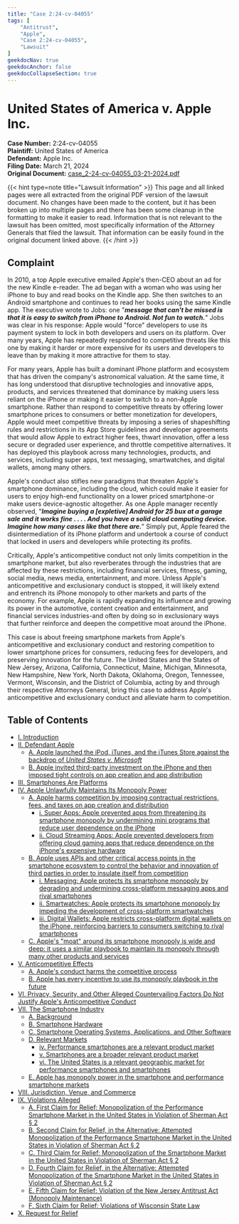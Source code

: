 ```yaml
---
title: "Case 2:24-cv-04055"
tags: [
    "Antitrust",
    "Apple",
    "Case 2:24-cv-04055",
    "Lawsuit"
]
geekdocNav: true
geekdocAnchor: false
geekdocCollapseSection: true
---
```


# United States of America v. Apple Inc. #

**Case Number:** 2:24-cv-04055  
**Plaintiff:** United States of America  
**Defendant:** Apple Inc.  
**Filing Date:** March 21, 2024  
**Original Document:** [case_2-24-cv-04055_03-21-2024.pdf](/docs/apple/lawsuits/2-24-cv-04055/case_2-24-cv-04055_03-21-2024.pdf)

{{< hint type=note title="Lawsuit Information" >}}
This page and all linked pages were all extracted from the original PDF version of the lawsuit document. No changes have been made to the content, but it has been broken up into multiple pages and there has been some cleanup in the formatting to make it easier to read. Information that is not relevant to the lawsuit has been omitted, most specifically information of the Attorney Generals that filed the lawsuit. That information can be easily found in the original document linked above.
{{< /hint >}}

## Complaint ##

In 2010, a top Apple executive emailed Apple's then-CEO about an ad for the new Kindle e-reader. The ad began with a woman who was using her iPhone to buy and read books on the Kindle app. She then switches to an Android smartphone and continues to read her books using the same Kindle app. The executive wrote to Jobs: one "***message that can't be missed is that it is easy to switch from iPhone to Android. Not fun to watch.***" Jobs was clear in his response: Apple would "force" developers to use its payment system to lock in both developers and users on its platform. Over many years, Apple has repeatedly responded to competitive threats like this one by making it harder or more expensive for its users and developers to leave than by making it more attractive for them to stay.

For many years, Apple has built a dominant iPhone platform and ecosystem that has driven the company's astronomical valuation. At the same time, it has long understood that disruptive technologies and innovative apps, products, and services threatened that dominance by making users less reliant on the iPhone or making it easier to switch to a non-Apple smartphone. Rather than respond to competitive threats by offering lower smartphone prices to consumers or better monetization for developers, Apple would meet competitive threats by imposing a series of shapeshifting rules and restrictions in its App Store guidelines and developer agreements that would allow Apple to extract higher fees, thwart innovation, offer a less secure or degraded user experience, and throttle competitive alternatives. It has deployed this playbook across many technologies, products, and services, including super apps, text messaging, smartwatches, and digital wallets, among many others.

Apple's conduct also stifles new paradigms that threaten Apple's smartphone dominance, including the cloud, which could make it easier for users to enjoy high-end functionality on a lower priced smartphone-or make users device-agnostic altogether. As one Apple manager recently observed, "***Imagine buying a [expletive] Android for 25 bux at a garage sale and it works fine . . . . And you have a solid cloud computing device. Imagine how many cases like that there are.***" Simply put, Apple feared the disintermediation of its iPhone platform and undertook a course of conduct that locked in users and developers while protecting its profits.

Critically, Apple's anticompetitive conduct not only limits competition in the smartphone market, but also reverberates through the industries that are affected by these restrictions, including financial services, fitness, gaming, social media, news media, entertainment, and more. Unless Apple's anticompetitive and exclusionary conduct is stopped, it will likely extend and entrench its iPhone monopoly to other markets and parts of the economy. For example, Apple is rapidly expanding its influence and growing its power in the automotive, content creation and entertainment, and financial services industries-and often by doing so in exclusionary ways that further reinforce and deepen the competitive moat around the iPhone.

This case is about freeing smartphone markets from Apple's anticompetitive and exclusionary conduct and restoring competition to lower smartphone prices for consumers, reducing fees for developers, and preserving innovation for the future. The United States and the States of New Jersey, Arizona, California, Connecticut, Maine, Michigan, Minnesota, New Hampshire, New York, North Dakota, Oklahoma, Oregon, Tennessee, Vermont, Wisconsin, and the District of Columbia, acting by and through their respective Attorneys General, bring this case to address Apple's anticompetitive and exclusionary conduct and alleviate harm to competition.

## Table of Contents ##

* [I. Introduction](/apple/lawsuits/2-24-cv-04055/part-01/)
* [II. Defendant Apple](/apple/lawsuits/2-24-cv-04055/part-02/)
    * [A. Apple launched the iPod, iTunes, and the iTunes Store against the backdrop of *United States v. Microsoft*](/apple/lawsuits/2-24-cv-04055/part-02/#a-apple-launched-the-ipod-itunes-and-the-itunes-store-against-the-backdrop-of-united-states-v-microsoft)
    * [B. Apple invited third-party investment on the iPhone and then imposed tight controls on app creation and app distribution](/apple/lawsuits/2-24-cv-04055/part-02/#b-apple-invited-third-party-investment-on-the-iphone-and-then-imposed-tight-controls-on-app-creation-and-app-distribution)
* [III. Smartphones Are Platforms](/apple/lawsuits/2-24-cv-04055/part-03/)
* [IV. Apple Unlawfully Maintains Its Monopoly Power](/apple/lawsuits/2-24-cv-04055/part-04/)
    * [A. Apple harms competition by imposing contractual restrictions, fees, and taxes on app creation and distribution](/apple/lawsuits/2-24-cv-04055/part-04/#a-apple-harms-competition-by-imposing-contractual-restrictions-fees-and-taxes-on-app-creation-and-distribution)
        * [i. Super Apps: Apple prevented apps from threatening its smartphone monopoly by undermining mini programs that reduce user dependence on the iPhone](/apple/lawsuits/2-24-cv-04055/part-04/#i-super-apps-apple-prevented-apps-from-threatening-its-smartphone-monopoly-by-undermining-mini-programs-that-reduce-user-dependence-on-the-iphone)
        * [ii. Cloud Streaming Apps: Apple prevented developers from offering cloud gaming apps that reduce dependence on the iPhone's expensive hardware](/apple/lawsuits/2-24-cv-04055/part-04/#ii-cloud-streaming-apps-apple-prevented-developers-from-offering-cloud-gaming-apps-that-reduce-dependence-on-the-iphones-expensive-hardware)
    * [B. Apple uses APIs and other critical access points in the smartphone ecosystem to control the behavior and innovation of third parties in order to insulate itself from competition](/apple/lawsuits/2-24-cv-04055/part-04/#b-apple-uses-apis-and-other-critical-access-points-in-the-smartphone-ecosystem-to-control-the-behavior-and-innovation-of-third-parties-in-order-to-insulate-itself-from-competition)
        * [i. Messaging: Apple protects its smartphone monopoly by degrading and undermining cross-platform messaging apps and rival smartphones](/apple/lawsuits/2-24-cv-04055/part-04/#i-messaging-apple-protects-its-smartphone-monopoly-by-degrading-and-undermining-cross-platform-messaging-apps-and-rival-smartphones)
        * [ii. Smartwatches: Apple protects its smartphone monopoly by impeding the development of cross-platform smartwatches](/apple/lawsuits/2-24-cv-04055/part-04/#ii-smartwatches-apple-protects-its-smartphone-monopoly-by-impeding-the-development-of-cross-platform-smartwatches)
        * [iii. Digital Wallets: Apple restricts cross-platform digital wallets on the iPhone, reinforcing barriers to consumers switching to rival smartphones](/apple/lawsuits/2-24-cv-04055/part-04/#iii-digital-wallets-apple-restricts-cross-platform-digital-wallets-on-the-iphone-reinforcing-barriers-to-consumers-switching-to-rival-smartphones)
    * [C. Apple's "moat" around its smartphone monopoly is wide and deep: it uses a similar playbook to maintain its monopoly through many other products and services](/apple/lawsuits/2-24-cv-04055/part-04/#c-apples-moat-around-its-smartphone-monopoly-is-wide-and-deep-it-uses-a-similar-playbook-to-maintain-its-monopoly-through-many-other-products-and-services)
* [V. Anticompetitive Effects](/apple/lawsuits/2-24-cv-04055/part-05/)
    * [A. Apple's conduct harms the competitive process](/apple/lawsuits/2-24-cv-04055/part-05/#v-anticompetitive-effects)
    * [B. Apple has every incentive to use its monopoly playbook in the future](/apple/lawsuits/2-24-cv-04055/part-05/#b-apple-has-every-incentive-to-use-its-monopoly-playbook-in-the-future)
* [VI. Privacy, Security, and Other Alleged Countervailing Factors Do Not Justify Apple's Anticompetitive Conduct](/apple/lawsuits/2-24-cv-04055/part-06/)
* [VII. The Smartphone Industry](/apple/lawsuits/2-24-cv-04055/part-07/)
    * [A. Background](/apple/lawsuits/2-24-cv-04055/part-07/#a-background)
    * [B. Smartphone Hardware](/apple/lawsuits/2-24-cv-04055/part-07/#b-smartphone-hardware)
    * [C. Smartphone Operating Systems, Applications, and Other Software](/apple/lawsuits/2-24-cv-04055/part-07/#c-smartphone-operating-systems-applications-and-other-software)
    * [D. Relevant Markets](/apple/lawsuits/2-24-cv-04055/part-07/#d-relevant-markets)
        * [iv. Performance smartphones are a relevant product market](/apple/lawsuits/2-24-cv-04055/part-07/#iv-performance-smartphones-are-a-relevant-product-market)
        * [v. Smartphones are a broader relevant product market](/apple/lawsuits/2-24-cv-04055/part-07/#v-smartphones-are-a-broader-relevant-product-market)
        * [vi. The United States is a relevant geographic market for performance smartphones and smartphones](/apple/lawsuits/2-24-cv-04055/part-07/#vi-the-united-states-is-a-relevant-geographic-market-for-performance-smartphones-and-smartphones)
    * [E. Apple has monopoly power in the smartphone and performance smartphone markets](/apple/lawsuits/2-24-cv-04055/part-07/#e-apple-has-monopoly-power-in-the-smartphone-and-performance-smartphone-markets)
* [VIII. Jurisdiction, Venue, and Commerce](/apple/lawsuits/2-24-cv-04055/part-08/)
* [IX. Violations Alleged](/apple/lawsuits/2-24-cv-04055/part-09/)
    * [A. First Claim for Relief: Monopolization of the Performance Smartphone Market in the United States in Violation of Sherman Act § 2](/apple/lawsuits/2-24-cv-04055/part-09/#a-first-claim-for-relief-monopolization-of-the-performance-smartphone-market-in-the-united-states-in-violation-of-sherman-act--2)
    * [B. Second Claim for Relief, in the Alternative: Attempted Monopolization of the Performance Smartphone Market in the United States in Violation of Sherman Act § 2](/apple/lawsuits/2-24-cv-04055/part-09/#b-second-claim-for-relief-in-the-alternative-attempted-monopolization-of-the-performance-smartphone-market-in-the-united-states-in-violation-of-sherman-act--2)
    * [C. Third Claim for Relief: Monopolization of the Smartphone Market in the United States in Violation of Sherman Act § 2](/apple/lawsuits/2-24-cv-04055/part-09/#c-third-claim-for-relief-monopolization-of-the-smartphone-market-in-the-united-states-in-violation-of-sherman-act--2)
    * [D. Fourth Claim for Relief, in the Alternative: Attempted Monopolization of the Smartphone Market in the United States in Violation of Sherman Act § 2](/apple/lawsuits/2-24-cv-04055/part-09/#d-fourth-claim-for-relief-in-the-alternative-attempted-monopolization-of-the-smartphone-market-in-the-united-states-in-violation-of-sherman-act--2)
    * [E. Fifth Claim for Relief: Violation of the New Jersey Antitrust Act (Monopoly Maintenance)](/apple/lawsuits/2-24-cv-04055/part-09/#e-fifth-claim-for-relief-violation-of-the-new-jersey-antitrust-act-monopoly-maintenance)
    * [F. Sixth Claim for Relief: Violations of Wisconsin State Law](/apple/lawsuits/2-24-cv-04055/part-09/#f-sixth-claim-for-relief-violations-of-wisconsin-state-law)
* [X. Request for Relief](/apple/lawsuits/2-24-cv-04055/part-10/)
